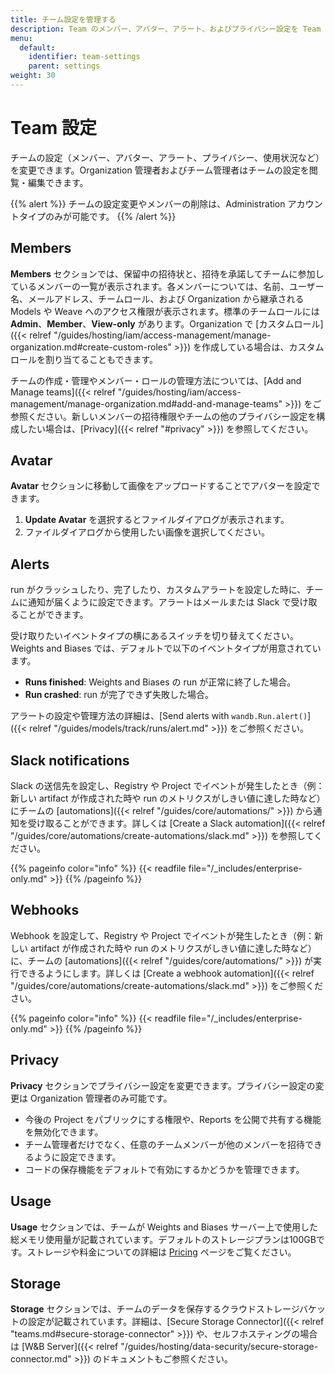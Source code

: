 ```yaml
---
title: チーム設定を管理する
description: Team のメンバー、アバター、アラート、およびプライバシー設定を Team Settings ページで管理できます。
menu:
  default:
    identifier: team-settings
    parent: settings
weight: 30
---
```


# Team 設定

チームの設定（メンバー、アバター、アラート、プライバシー、使用状況など）を変更できます。Organization 管理者およびチーム管理者はチームの設定を閲覧・編集できます。

{{% alert %}}
チームの設定変更やメンバーの削除は、Administration アカウントタイプのみが可能です。
{{% /alert %}}


## Members
**Members** セクションでは、保留中の招待状と、招待を承諾してチームに参加しているメンバーの一覧が表示されます。各メンバーについては、名前、ユーザー名、メールアドレス、チームロール、および Organization から継承される Models や Weave へのアクセス権限が表示されます。標準のチームロールには **Admin**、**Member**、**View-only** があります。Organization で [カスタムロール]({{< relref "/guides/hosting/iam/access-management/manage-organization.md#create-custom-roles" >}}) を作成している場合は、カスタムロールを割り当てることもできます。

チームの作成・管理やメンバー・ロールの管理方法については、[Add and Manage teams]({{< relref "/guides/hosting/iam/access-management/manage-organization.md#add-and-manage-teams" >}}) をご参照ください。新しいメンバーの招待権限やチームの他のプライバシー設定を構成したい場合は、[Privacy]({{< relref "#privacy" >}}) を参照してください。

## Avatar

**Avatar** セクションに移動して画像をアップロードすることでアバターを設定できます。

1. **Update Avatar** を選択するとファイルダイアログが表示されます。
2. ファイルダイアログから使用したい画像を選択してください。

## Alerts

run がクラッシュしたり、完了したり、カスタムアラートを設定した時に、チームに通知が届くように設定できます。アラートはメールまたは Slack で受け取ることができます。

受け取りたいイベントタイプの横にあるスイッチを切り替えてください。Weights and Biases では、デフォルトで以下のイベントタイプが用意されています。

* **Runs finished**: Weights and Biases の run が正常に終了した場合。
* **Run crashed**: run が完了できず失敗した場合。

アラートの設定や管理方法の詳細は、[Send alerts with `wandb.Run.alert()`]({{< relref "/guides/models/track/runs/alert.md" >}}) をご参照ください。

## Slack notifications
Slack の送信先を設定し、Registry や Project でイベントが発生したとき（例：新しい artifact が作成された時や run のメトリクスがしきい値に達した時など）にチームの [automations]({{< relref "/guides/core/automations/" >}}) から通知を受け取ることができます。詳しくは [Create a Slack automation]({{< relref "/guides/core/automations/create-automations/slack.md" >}}) を参照してください。

{{% pageinfo color="info" %}}
{{< readfile file="/_includes/enterprise-only.md" >}}
{{% /pageinfo %}}

## Webhooks
Webhook を設定して、Registry や Project でイベントが発生したとき（例：新しい artifact が作成された時や run のメトリクスがしきい値に達した時など）に、チームの [automations]({{< relref "/guides/core/automations/" >}}) が実行できるようにします。詳しくは [Create a webhook automation]({{< relref "/guides/core/automations/create-automations/slack.md" >}}) をご参照ください。

{{% pageinfo color="info" %}}
{{< readfile file="/_includes/enterprise-only.md" >}}
{{% /pageinfo %}}

## Privacy

**Privacy** セクションでプライバシー設定を変更できます。プライバシー設定の変更は Organization 管理者のみ可能です。

- 今後の Project をパブリックにする権限や、Reports を公開で共有する機能を無効化できます。
- チーム管理者だけでなく、任意のチームメンバーが他のメンバーを招待できるように設定できます。
- コードの保存機能をデフォルトで有効にするかどうかを管理できます。

## Usage

**Usage** セクションでは、チームが Weights and Biases サーバー上で使用した総メモリ使用量が記載されています。デフォルトのストレージプランは100GBです。ストレージや料金についての詳細は [Pricing](https://wandb.ai/site/pricing) ページをご覧ください。

## Storage

**Storage** セクションでは、チームのデータを保存するクラウドストレージバケットの設定が記載されています。詳細は、[Secure Storage Connector]({{< relref "teams.md#secure-storage-connector" >}}) や、セルフホスティングの場合は [W&B Server]({{< relref "/guides/hosting/data-security/secure-storage-connector.md" >}}) のドキュメントもご参照ください。